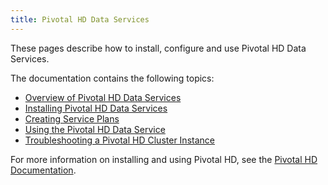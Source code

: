 ```yaml
---
title: Pivotal HD Data Services
---
```


These pages describe how to install, configure and use Pivotal HD Data Services.

The documentation contains the following topics:

* [Overview of Pivotal HD Data Services](overview.html)
* [Installing Pivotal HD Data Services](installation.html)
* [Creating Service Plans](service_plans.html)
* [Using the Pivotal HD Data Service](data_service.html)
* [Troubleshooting a Pivotal HD Cluster Instance](troubleshooting.html)

For more information on installing and using Pivotal HD, see the 
[Pivotal HD Documentation](../pivotalhd/index.html).




